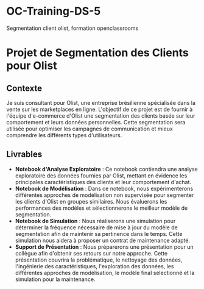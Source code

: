 # OC-Training-DS-5
Segmentation client olist, formation openclassrooms

# Projet de Segmentation des Clients pour Olist

## Contexte
Je suis consultant pour Olist, une entreprise brésilienne spécialisée dans la vente sur les marketplaces en ligne. L'objectif de ce projet est de fournir à l'équipe d'e-commerce d'Olist une segmentation des clients basée sur leur comportement et leurs données personnelles. Cette segmentation sera utilisée pour optimiser les campagnes de communication et mieux comprendre les différents types d'utilisateurs.

## Livrables
- **Notebook d'Analyse Exploratoire** : Ce notebook contiendra une analyse exploratoire des données fournies par Olist, mettant en évidence les principales caractéristiques des clients et leur comportement d'achat.
- **Notebook de Modélisation** : Dans ce notebook, nous expérimenterons différentes approches de modélisation non supervisée pour segmenter les clients d'Olist en groupes similaires. Nous évaluerons les performances des modèles et sélectionnerons le meilleur modèle de segmentation.
- **Notebook de Simulation** : Nous réaliserons une simulation pour déterminer la fréquence nécessaire de mise à jour du modèle de segmentation afin de maintenir sa pertinence dans le temps. Cette simulation nous aidera à proposer un contrat de maintenance adapté.
- **Support de Présentation** : Nous préparerons une présentation pour un collègue afin d'obtenir ses retours sur notre approche. Cette présentation couvrira la problématique, le nettoyage des données, l'ingénierie des caractéristiques, l'exploration des données, les différentes approches de modélisation, le modèle final sélectionné et la simulation pour la maintenance.
